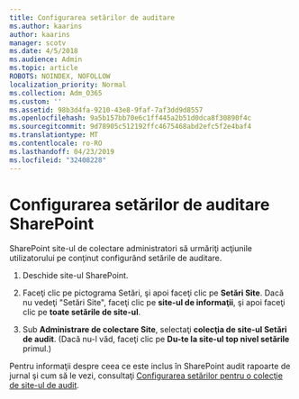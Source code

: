 ```yaml
---
title: Configurarea setărilor de auditare
ms.author: kaarins
author: kaarins
manager: scotv
ms.date: 4/5/2018
ms.audience: Admin
ms.topic: article
ROBOTS: NOINDEX, NOFOLLOW
localization_priority: Normal
ms.collection: Adm_O365
ms.custom: ''
ms.assetid: 98b3d4fa-9210-43e8-9faf-7af3dd9d8557
ms.openlocfilehash: 9a5b157bb70e6c1ff445a2b51d0dca8f30890f4c
ms.sourcegitcommit: 9d78905c512192ffc4675468abd2efc5f2e4baf4
ms.translationtype: MT
ms.contentlocale: ro-RO
ms.lasthandoff: 04/23/2019
ms.locfileid: "32408228"
---
```

# <a name="configure-sharepoint-audit-settings"></a>Configurarea setărilor de auditare SharePoint

SharePoint site-ul de colectare administratori să urmăriţi acţiunile utilizatorului pe conţinut configurând setările de auditare.
  
1. Deschide site-ul SharePoint.
    
2. Faceţi clic pe pictograma Setări, şi apoi faceţi clic pe **Setări Site**. Dacă nu vedeţi "Setări Site", faceţi clic pe **site-ul de informaţii**, şi apoi faceţi clic pe **toate setările de site-ul**.
    
3. Sub **Administrare de colectare Site**, selectaţi **colecţia de site-ul Setări de audit**. (Dacă nu-l văd, faceţi clic pe **Du-te la site-ul top nivel setările** primul.) 
    
Pentru informaţii despre ceea ce este inclus în SharePoint audit rapoarte de jurnal şi cum să le vezi, consultaţi [Configurarea setărilor pentru o colecţie de site-ul de audit](https://go.microsoft.com/fwlink/?linkid=404050).
  


